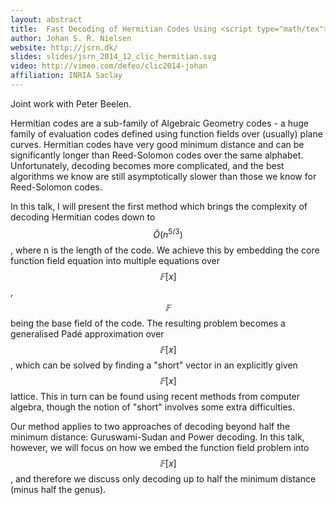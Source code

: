 ```yaml
---
layout: abstract
title:  Fast Decoding of Hermitian Codes Using <script type="math/tex">𝔽[x]</script>-Lattice Basis Reduction
author: Johan S. R. Nielsen
website: http://jsrn.dk/
slides: slides/jsrn_2014_12_clic_hermitian.svg
video: http://vimeo.com/defeo/clic2014-johan
affiliation: INRIA Saclay
---
```

Joint work with Peter Beelen.

Hermitian codes are a sub-family of Algebraic Geometry codes - a huge family of
evaluation codes defined using function fields over (usually) plane curves.
Hermitian codes have very good minimum distance and can be significantly longer
than Reed-Solomon codes over the same alphabet. Unfortunately, decoding becomes
more complicated, and the best algorithms we know are still asymptotically
slower than those we know for Reed-Solomon codes.

In this talk, I will present the first method which brings the complexity of
decoding Hermitian codes down to $$\tilde{O}(n^{5/3})$$, where n is the length of the code.
We achieve this by embedding the core function field equation into multiple
equations over $$𝔽[x]$$, $$𝔽$$ being the base field of the code. The resulting problem
becomes a generalised Padé approximation over $$𝔽[x]$$, which can be solved by
finding a "short" vector in an explicitly given $$𝔽[x]$$ lattice. This in turn can
be found using recent methods from computer algebra, though the notion of "short"
involves some extra difficulties.

Our method applies to two approaches of decoding beyond half the minimum
distance: Guruswami-Sudan and Power decoding. In this talk, however, we will
focus on how we embed the function field problem into $$𝔽[x]$$, and therefore we
discuss only decoding up to half the minimum distance (minus half the genus).
